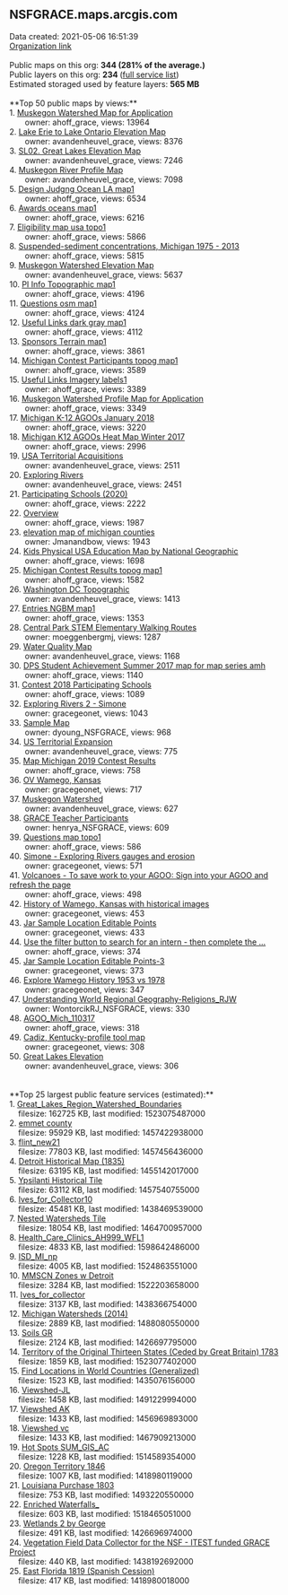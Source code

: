 <h2>NSFGRACE.maps.arcgis.com</h2> Data created: 2021-05-06 16:51:39 <br /><a target='new' href='https://NSFGRACE.maps.arcgis.com'>Organization link</a><br /><br />Public maps on this org: <b>344 (281% of the average.)</b><br />Public layers on this org: <b>234 </b>(<a target='new' href='https://services.arcgis.com/wgzKd27pYSsjGo3t/ArcGIS/rest/services'>full service list</a>)<br />Estimated storaged used by feature layers: <b>565 MB</b><br /><br />**Top 50 public maps by views:**<br />  1. <a target='new' href='https://www.arcgis.com/home/item.html?id=ed360c857b0d4a9d9796159f22286d8e'>Muskegon Watershed Map for Application</a> <br />  &nbsp;&nbsp;&nbsp;&nbsp; &nbsp;&nbsp;owner: ahoff_grace, views: 13964<br />  2. <a target='new' href='https://www.arcgis.com/home/item.html?id=3bb3b3b7efd64182bcfd0cbb46aa9b3f'>Lake Erie to Lake Ontario Elevation Map</a> <br />  &nbsp;&nbsp;&nbsp;&nbsp; &nbsp;&nbsp;owner: avandenheuvel_grace, views: 8376<br />  3. <a target='new' href='https://www.arcgis.com/home/item.html?id=b761067f795b4d93bc53465ae18bffd8'>SL02. Great Lakes Elevation Map</a> <br />  &nbsp;&nbsp;&nbsp;&nbsp; &nbsp;&nbsp;owner: avandenheuvel_grace, views: 7246<br />  4. <a target='new' href='https://www.arcgis.com/home/item.html?id=598e3b4d4d344644b44ceb8366985fec'>Muskegon River Profile Map</a> <br />  &nbsp;&nbsp;&nbsp;&nbsp; &nbsp;&nbsp;owner: avandenheuvel_grace, views: 7098<br />  5. <a target='new' href='https://www.arcgis.com/home/item.html?id=945c5a036a0f4596a64730500b1214ba'>Design Judgng Ocean LA map1</a> <br />  &nbsp;&nbsp;&nbsp;&nbsp; &nbsp;&nbsp;owner: ahoff_grace, views: 6534<br />  6. <a target='new' href='https://www.arcgis.com/home/item.html?id=d43b911c2a6c467fb6ee5e138c342773'>Awards oceans map1</a> <br />  &nbsp;&nbsp;&nbsp;&nbsp; &nbsp;&nbsp;owner: ahoff_grace, views: 6216<br />  7. <a target='new' href='https://www.arcgis.com/home/item.html?id=8113abc375e341439ab036e421f501f5'>Eligibility map usa topo1</a> <br />  &nbsp;&nbsp;&nbsp;&nbsp; &nbsp;&nbsp;owner: ahoff_grace, views: 5866<br />  8. <a target='new' href='https://www.arcgis.com/home/item.html?id=535904b250eb46e091600db91b9e7a7a'>Suspended-sediment concentrations, Michigan 1975 - 2013</a> <br />  &nbsp;&nbsp;&nbsp;&nbsp; &nbsp;&nbsp;owner: ahoff_grace, views: 5815<br />  9. <a target='new' href='https://www.arcgis.com/home/item.html?id=1a075cdeedcc46f1b1106a38e665ee56'>Muskegon Watershed Elevation Map</a> <br />  &nbsp;&nbsp;&nbsp;&nbsp; &nbsp;&nbsp;owner: avandenheuvel_grace, views: 5637<br />  10. <a target='new' href='https://www.arcgis.com/home/item.html?id=ebb89bf47e6a4564a689be1577b0b6f5'>PI Info Topographic map1</a> <br />  &nbsp;&nbsp;&nbsp;&nbsp; &nbsp;&nbsp;owner: ahoff_grace, views: 4196<br />  11. <a target='new' href='https://www.arcgis.com/home/item.html?id=9ae9dedb9d4a48ec8b200cae0c9f20ba'>Questions osm map1</a> <br />  &nbsp;&nbsp;&nbsp;&nbsp; &nbsp;&nbsp;owner: ahoff_grace, views: 4124<br />  12. <a target='new' href='https://www.arcgis.com/home/item.html?id=04954cc7d5514854950eb3e2f6c11035'>Useful Links dark gray map1</a> <br />  &nbsp;&nbsp;&nbsp;&nbsp; &nbsp;&nbsp;owner: ahoff_grace, views: 4112<br />  13. <a target='new' href='https://www.arcgis.com/home/item.html?id=f23835a48add49458e5fab3f587e3d61'>Sponsors Terrain map1</a> <br />  &nbsp;&nbsp;&nbsp;&nbsp; &nbsp;&nbsp;owner: ahoff_grace, views: 3861<br />  14. <a target='new' href='https://www.arcgis.com/home/item.html?id=925c986aee054120918ea633d500a92a'>Michigan Contest Participants topog map1</a> <br />  &nbsp;&nbsp;&nbsp;&nbsp; &nbsp;&nbsp;owner: ahoff_grace, views: 3589<br />  15. <a target='new' href='https://www.arcgis.com/home/item.html?id=91f2d1aef48a42d49895640f1b57af36'>Useful Links Imagery labels1</a> <br />  &nbsp;&nbsp;&nbsp;&nbsp; &nbsp;&nbsp;owner: ahoff_grace, views: 3389<br />  16. <a target='new' href='https://www.arcgis.com/home/item.html?id=3ca3f8d94c4f40228244b15c41ed9485'>Muskegon Watershed Profile Map for Application</a> <br />  &nbsp;&nbsp;&nbsp;&nbsp; &nbsp;&nbsp;owner: ahoff_grace, views: 3349<br />  17. <a target='new' href='https://www.arcgis.com/home/item.html?id=30a01595760641e3af919f6996f6d40d'>Michigan K-12 AGOOs January 2018</a> <br />  &nbsp;&nbsp;&nbsp;&nbsp; &nbsp;&nbsp;owner: ahoff_grace, views: 3220<br />  18. <a target='new' href='https://www.arcgis.com/home/item.html?id=ca2a6f91751c49b3a761e6634714d632'>Michigan K12 AGOOs Heat Map Winter 2017</a> <br />  &nbsp;&nbsp;&nbsp;&nbsp; &nbsp;&nbsp;owner: ahoff_grace, views: 2996<br />  19. <a target='new' href='https://www.arcgis.com/home/item.html?id=556d5345324c432e9e7f976898ba0a73'>USA Territorial Acquisitions </a> <br />  &nbsp;&nbsp;&nbsp;&nbsp; &nbsp;&nbsp;owner: avandenheuvel_grace, views: 2511<br />  20. <a target='new' href='https://www.arcgis.com/home/item.html?id=1fdb0dc963f6478aa3542bac0a69bf8e'>Exploring Rivers</a> <br />  &nbsp;&nbsp;&nbsp;&nbsp; &nbsp;&nbsp;owner: avandenheuvel_grace, views: 2451<br />  21. <a target='new' href='https://www.arcgis.com/home/item.html?id=39171fe3f8d741e1ba53c9898e885b87'>Participating Schools (2020)</a> <br />  &nbsp;&nbsp;&nbsp;&nbsp; &nbsp;&nbsp;owner: ahoff_grace, views: 2222<br />  22. <a target='new' href='https://www.arcgis.com/home/item.html?id=4f5714e2fe5b4acb9cfa8a324c39e53a'>Overview</a> <br />  &nbsp;&nbsp;&nbsp;&nbsp; &nbsp;&nbsp;owner: ahoff_grace, views: 1987<br />  23. <a target='new' href='https://www.arcgis.com/home/item.html?id=8a95f350f10b404aa2682e3558865b31'>elevation map of michigan counties</a> <br />  &nbsp;&nbsp;&nbsp;&nbsp; &nbsp;&nbsp;owner: Jmanandbow, views: 1943<br />  24. <a target='new' href='https://www.arcgis.com/home/item.html?id=719094a7cbe345879f22690926a8fec7'>Kids Physical USA Education Map by National Geographic</a> <br />  &nbsp;&nbsp;&nbsp;&nbsp; &nbsp;&nbsp;owner: ahoff_grace, views: 1698<br />  25. <a target='new' href='https://www.arcgis.com/home/item.html?id=2eb7a8dd71434ecd8aaa43772481b2e1'>Michigan Contest Results topog map1</a> <br />  &nbsp;&nbsp;&nbsp;&nbsp; &nbsp;&nbsp;owner: ahoff_grace, views: 1582<br />  26. <a target='new' href='https://www.arcgis.com/home/item.html?id=d708f2d958ca4b83b23458b123348025'>Washington DC Topographic</a> <br />  &nbsp;&nbsp;&nbsp;&nbsp; &nbsp;&nbsp;owner: avandenheuvel_grace, views: 1413<br />  27. <a target='new' href='https://www.arcgis.com/home/item.html?id=57e8729e9143412489dd04fe0661c0e4'>Entries NGBM map1</a> <br />  &nbsp;&nbsp;&nbsp;&nbsp; &nbsp;&nbsp;owner: ahoff_grace, views: 1353<br />  28. <a target='new' href='https://www.arcgis.com/home/item.html?id=a3671aa557574c5987544b825a38cf49'>Central Park STEM Elementary Walking Routes</a> <br />  &nbsp;&nbsp;&nbsp;&nbsp; &nbsp;&nbsp;owner: moeggenbergmj, views: 1287<br />  29. <a target='new' href='https://www.arcgis.com/home/item.html?id=bc7b0966b2f64f0b80b23f38a853e021'>Water Quality Map</a> <br />  &nbsp;&nbsp;&nbsp;&nbsp; &nbsp;&nbsp;owner: avandenheuvel_grace, views: 1168<br />  30. <a target='new' href='https://www.arcgis.com/home/item.html?id=f862ff50ed3243a9ab30671187b75cb7'>DPS Student Achievement Summer 2017 map for map series amh</a> <br />  &nbsp;&nbsp;&nbsp;&nbsp; &nbsp;&nbsp;owner: ahoff_grace, views: 1140<br />  31. <a target='new' href='https://www.arcgis.com/home/item.html?id=d3c93a83af8e498e9bd7ba5c261e5228'>Contest 2018 Participating Schools</a> <br />  &nbsp;&nbsp;&nbsp;&nbsp; &nbsp;&nbsp;owner: ahoff_grace, views: 1089<br />  32. <a target='new' href='https://www.arcgis.com/home/item.html?id=1f44dfbc22064d06955c0e629a7aff7e'>Exploring Rivers 2 - Simone</a> <br />  &nbsp;&nbsp;&nbsp;&nbsp; &nbsp;&nbsp;owner: gracegeonet, views: 1043<br />  33. <a target='new' href='https://www.arcgis.com/home/item.html?id=6b310f3c32634401a469aa8e46268c0d'>Sample Map</a> <br />  &nbsp;&nbsp;&nbsp;&nbsp; &nbsp;&nbsp;owner: dyoung_NSFGRACE, views: 968<br />  34. <a target='new' href='https://www.arcgis.com/home/item.html?id=70bf346ab46c41ff9250cd7b98699ca9'>US Territorial Expansion</a> <br />  &nbsp;&nbsp;&nbsp;&nbsp; &nbsp;&nbsp;owner: avandenheuvel_grace, views: 775<br />  35. <a target='new' href='https://www.arcgis.com/home/item.html?id=96985903f4724bd28325f29e5978d6f2'>Map Michigan 2019 Contest Results</a> <br />  &nbsp;&nbsp;&nbsp;&nbsp; &nbsp;&nbsp;owner: ahoff_grace, views: 758<br />  36. <a target='new' href='https://www.arcgis.com/home/item.html?id=62712c953e234a0a86468fcddf0cb558'>OV Wamego, Kansas</a> <br />  &nbsp;&nbsp;&nbsp;&nbsp; &nbsp;&nbsp;owner: gracegeonet, views: 717<br />  37. <a target='new' href='https://www.arcgis.com/home/item.html?id=03248c9a17684e48a542f51ab55a104b'>Muskegon Watershed</a> <br />  &nbsp;&nbsp;&nbsp;&nbsp; &nbsp;&nbsp;owner: avandenheuvel_grace, views: 627<br />  38. <a target='new' href='https://www.arcgis.com/home/item.html?id=891d0b97f7c94b2ab11415bf2c03186a'>GRACE Teacher Participants</a> <br />  &nbsp;&nbsp;&nbsp;&nbsp; &nbsp;&nbsp;owner: henrya_NSFGRACE, views: 609<br />  39. <a target='new' href='https://www.arcgis.com/home/item.html?id=00c33a9464e7452db673a3f549318579'>Questions map topo1</a> <br />  &nbsp;&nbsp;&nbsp;&nbsp; &nbsp;&nbsp;owner: ahoff_grace, views: 586<br />  40. <a target='new' href='https://www.arcgis.com/home/item.html?id=e263501378fc45008dc28e0ac88645bc'>Simone - Exploring Rivers gauges and erosion</a> <br />  &nbsp;&nbsp;&nbsp;&nbsp; &nbsp;&nbsp;owner: gracegeonet, views: 571<br />  41. <a target='new' href='https://www.arcgis.com/home/item.html?id=a20beb99567a41e2bb79cf7093a1488c'>Volcanoes - To save work to your AGOO: Sign into your AGOO and refresh the page</a> <br />  &nbsp;&nbsp;&nbsp;&nbsp; &nbsp;&nbsp;owner: ahoff_grace, views: 498<br />  42. <a target='new' href='https://www.arcgis.com/home/item.html?id=89b97448bed444559c4c0312150fee8b'>History of Wamego, Kansas with historical images</a> <br />  &nbsp;&nbsp;&nbsp;&nbsp; &nbsp;&nbsp;owner: gracegeonet, views: 453<br />  43. <a target='new' href='https://www.arcgis.com/home/item.html?id=fd28eda2d0ca4069985a91f6084aabc3'>Jar Sample Location Editable Points</a> <br />  &nbsp;&nbsp;&nbsp;&nbsp; &nbsp;&nbsp;owner: gracegeonet, views: 433<br />  44. <a target='new' href='https://www.arcgis.com/home/item.html?id=ba585d9c74e24ab0b8e316793a71e744'>Use the filter button to search for an intern - then complete the ...</a> <br />  &nbsp;&nbsp;&nbsp;&nbsp; &nbsp;&nbsp;owner: ahoff_grace, views: 374<br />  45. <a target='new' href='https://www.arcgis.com/home/item.html?id=939338fb4eca462ab1c73ae8c5f825b3'>Jar Sample Location Editable Points-3</a> <br />  &nbsp;&nbsp;&nbsp;&nbsp; &nbsp;&nbsp;owner: gracegeonet, views: 373<br />  46. <a target='new' href='https://www.arcgis.com/home/item.html?id=b86da66ed966459e93b7cf8ac9c619d9'>Explore Wamego History 1953 vs 1978</a> <br />  &nbsp;&nbsp;&nbsp;&nbsp; &nbsp;&nbsp;owner: gracegeonet, views: 347<br />  47. <a target='new' href='https://www.arcgis.com/home/item.html?id=0d65d9d71cda41b2905c4c557a5e8201'>Understanding World Regional Geography-Religions_RJW</a> <br />  &nbsp;&nbsp;&nbsp;&nbsp; &nbsp;&nbsp;owner: WontorcikRJ_NSFGRACE, views: 330<br />  48. <a target='new' href='https://www.arcgis.com/home/item.html?id=c98a63208e3545c68b5f33aed034e898'>AGOO_Mich_110317</a> <br />  &nbsp;&nbsp;&nbsp;&nbsp; &nbsp;&nbsp;owner: ahoff_grace, views: 318<br />  49. <a target='new' href='https://www.arcgis.com/home/item.html?id=acc6ed9c49774e34bc47480e35add35d'>Cadiz, Kentucky-profile tool map</a> <br />  &nbsp;&nbsp;&nbsp;&nbsp; &nbsp;&nbsp;owner: gracegeonet, views: 308<br />  50. <a target='new' href='https://www.arcgis.com/home/item.html?id=94686a3ed6474aef956078105061fc0c'>Great Lakes Elevation</a> <br />  &nbsp;&nbsp;&nbsp;&nbsp; &nbsp;&nbsp;owner: avandenheuvel_grace, views: 306<br /><br /><br />**Top 25 largest public feature services (estimated):**<br /> 1. <a target='new' href='https://www.arcgis.com/home/item.html?id=69f2c60b18cb47b280e8f870d917e14b'>Great_Lakes_Region_Watershed_Boundaries</a><br /> &nbsp;&nbsp;&nbsp;&nbsp;filesize: 162725 KB, last modified: 1523075487000<br /> 2. <a target='new' href='https://www.arcgis.com/home/item.html?id=58b1ceef39de4cfbb5b3b0eb4b4b99f7'>emmet county</a><br /> &nbsp;&nbsp;&nbsp;&nbsp;filesize: 95929 KB, last modified: 1457422938000<br /> 3. <a target='new' href='https://www.arcgis.com/home/item.html?id=6af2a49f8cd34ac8b402cf4dc97c9661'>flint_new21</a><br /> &nbsp;&nbsp;&nbsp;&nbsp;filesize: 77803 KB, last modified: 1457456436000<br /> 4. <a target='new' href='https://www.arcgis.com/home/item.html?id=81cae0674ac5418daece8a1022e7fab5'>Detroit Historical Map (1835)</a><br /> &nbsp;&nbsp;&nbsp;&nbsp;filesize: 63195 KB, last modified: 1455142017000<br /> 5. <a target='new' href='https://www.arcgis.com/home/item.html?id=b7f78e00d8e64038a4f1b10b1616f706'>Ypsilanti Historical Tile</a><br /> &nbsp;&nbsp;&nbsp;&nbsp;filesize: 63112 KB, last modified: 1457540755000<br /> 6. <a target='new' href='https://www.arcgis.com/home/item.html?id=cbc6dd85340a4159b9dc3ac9a6d199c7'>Ives_for_Collector10</a><br /> &nbsp;&nbsp;&nbsp;&nbsp;filesize: 45481 KB, last modified: 1438469539000<br /> 7. <a target='new' href='https://www.arcgis.com/home/item.html?id=baaff9ebfaa74571b6244f48dc526363'>Nested Watersheds Tile</a><br /> &nbsp;&nbsp;&nbsp;&nbsp;filesize: 18054 KB, last modified: 1464700957000<br /> 8. <a target='new' href='https://www.arcgis.com/home/item.html?id=ef73db5b5dde4b78ac25dfd88b928637'>Health_Care_Clinics_AH999_WFL1</a><br /> &nbsp;&nbsp;&nbsp;&nbsp;filesize: 4833 KB, last modified: 1598642486000<br /> 9. <a target='new' href='https://www.arcgis.com/home/item.html?id=29f626c43ee84c7d88fa80e561d6dbfa'>ISD_MI_np</a><br /> &nbsp;&nbsp;&nbsp;&nbsp;filesize: 4005 KB, last modified: 1524863551000<br /> 10. <a target='new' href='https://www.arcgis.com/home/item.html?id=53578137e6be42faaf37511718fd54dd'>MMSCN Zones w Detroit</a><br /> &nbsp;&nbsp;&nbsp;&nbsp;filesize: 3284 KB, last modified: 1522203658000<br /> 11. <a target='new' href='https://www.arcgis.com/home/item.html?id=4c49acfd3cc6429885ee7e68d71469f1'>Ives_for_collector</a><br /> &nbsp;&nbsp;&nbsp;&nbsp;filesize: 3137 KB, last modified: 1438366754000<br /> 12. <a target='new' href='https://www.arcgis.com/home/item.html?id=d9233f8191c64d8aa46f05526091f055'>Michigan Watersheds (2014)</a><br /> &nbsp;&nbsp;&nbsp;&nbsp;filesize: 2889 KB, last modified: 1488080550000<br /> 13. <a target='new' href='https://www.arcgis.com/home/item.html?id=258f23eceb00474c946aabd775f667f8'>Soils GR</a><br /> &nbsp;&nbsp;&nbsp;&nbsp;filesize: 2124 KB, last modified: 1426697795000<br /> 14. <a target='new' href='https://www.arcgis.com/home/item.html?id=6dc18c87d4b846389bb21ae6bb33dfb7'>Territory of the Original Thirteen States (Ceded by Great Britain) 1783</a><br /> &nbsp;&nbsp;&nbsp;&nbsp;filesize: 1859 KB, last modified: 1523077402000<br /> 15. <a target='new' href='https://www.arcgis.com/home/item.html?id=5919400f1f704c00a5e364b146feccac'>Find Locations in World Countries (Generalized)</a><br /> &nbsp;&nbsp;&nbsp;&nbsp;filesize: 1523 KB, last modified: 1435076156000<br /> 16. <a target='new' href='https://www.arcgis.com/home/item.html?id=9269fd6c5720463e80ae51a2b80524c3'>Viewshed-JL</a><br /> &nbsp;&nbsp;&nbsp;&nbsp;filesize: 1458 KB, last modified: 1491229994000<br /> 17. <a target='new' href='https://www.arcgis.com/home/item.html?id=541be6e9fb7841b5ac47365cc3c4ed3b'>Viewshed AK</a><br /> &nbsp;&nbsp;&nbsp;&nbsp;filesize: 1433 KB, last modified: 1456969893000<br /> 18. <a target='new' href='https://www.arcgis.com/home/item.html?id=7f1ada810f844f6f9a246857c3fd0435'>Viewshed vc</a><br /> &nbsp;&nbsp;&nbsp;&nbsp;filesize: 1433 KB, last modified: 1467909213000<br /> 19. <a target='new' href='https://www.arcgis.com/home/item.html?id=c8c7645a35934b4995ec6e3cc72e1224'>Hot Spots SUM_GIS_AC</a><br /> &nbsp;&nbsp;&nbsp;&nbsp;filesize: 1228 KB, last modified: 1514589354000<br /> 20. <a target='new' href='https://www.arcgis.com/home/item.html?id=00471b63a27f489ba8659f3f66446df4'>Oregon Territory 1846</a><br /> &nbsp;&nbsp;&nbsp;&nbsp;filesize: 1007 KB, last modified: 1418980119000<br /> 21. <a target='new' href='https://www.arcgis.com/home/item.html?id=223e1069fa3e45f5875c500696baef47'>Louisiana Purchase 1803</a><br /> &nbsp;&nbsp;&nbsp;&nbsp;filesize: 753 KB, last modified: 1493220550000<br /> 22. <a target='new' href='https://www.arcgis.com/home/item.html?id=a128b65c36de4739990131fe3af4e68e'>Enriched Waterfalls_</a><br /> &nbsp;&nbsp;&nbsp;&nbsp;filesize: 603 KB, last modified: 1518465051000<br /> 23. <a target='new' href='https://www.arcgis.com/home/item.html?id=d02cef44313f4e0bb49f0a2efc260f9a'>Wetlands 2 by George</a><br /> &nbsp;&nbsp;&nbsp;&nbsp;filesize: 491 KB, last modified: 1426696974000<br /> 24. <a target='new' href='https://www.arcgis.com/home/item.html?id=761ba3ef60744481834d9ce3880b0361'>Vegetation Field Data Collector for the NSF - ITEST funded GRACE Project</a><br /> &nbsp;&nbsp;&nbsp;&nbsp;filesize: 440 KB, last modified: 1438192692000<br /> 25. <a target='new' href='https://www.arcgis.com/home/item.html?id=b7ef8ccf6edb4c3e9cbd082bb76b5ef9'>East Florida 1819 (Spanish Cession)</a><br /> &nbsp;&nbsp;&nbsp;&nbsp;filesize: 417 KB, last modified: 1418980018000<br />